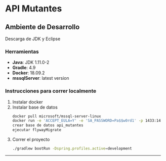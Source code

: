 # API Mutantes

## Ambiente de Desarrollo

Descarga de JDK y Eclipse

### Herramientas

* **Java**: JDK 1.11.0-2
* **Gradle**: 4.9
* **Docker**: 18.09.2
* **mssqlServer**: latest version

### Instrucciones para correr localmente

1. Instalar docker
2. Instalar base de datos
    ```bash
    docker pull microsoft/mssql-server-linux
    docker run -e 'ACCEPT_EULA=Y' -e 'SA_PASSWORD=Pa$$w0rd1' -p 1433:1433 -d microsoft/mssql-server-linux:2017-latest
    crear base de datos api_mutantes
    ejecutar flywayMigrate
    ```
3. Correr el proyecto
    ```bash
    ./gradlew bootRun -Dspring.profiles.active=development
    ```

---

